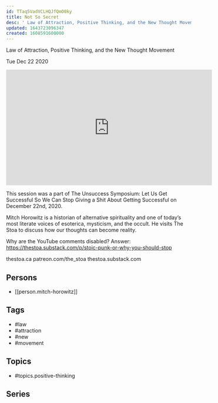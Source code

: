 ```yaml
---
id: TTaq5VadVCLHQJfQmO0ky
title: Not So Secret
desc: ' Law of Attraction, Positive Thinking, and the New Thought Movement'
updated: 1643723096347
created: 1608591600000
---
```



 Law of Attraction, Positive Thinking, and the New Thought Movement

Tue Dec 22 2020

<iframe width="560" height="315" src="https://www.youtube.com/embed/-rttBdnh87k" title="Not So Secret: Law of Attraction, Positive Thinking, and the New Thought Movement w/ Mitch Horowitz" frameborder="0" allow="accelerometer; autoplay; clipboard-write; encrypted-media; gyroscope; picture-in-picture" allowfullscreen ></iframe>

This session was a part of The Unsuccess Symposium: Let Us Get Successful So We Can Stop Giving a Shit About Getting Successful on December 22nd, 2020.

Mitch Horowitz is a historian of alternative spirituality and one of today’s most literate voices of esoterica, mysticism, and the occult. He visits The Stoa to discuss how our thoughts can become reality.

Why are the YouTube comments disabled? Answer: https://thestoa.substack.com/p/stoic-punk-or-why-you-should-stop

thestoa.ca
patreon.com/the_stoa
thestoa.substack.com

## Persons

- [[person.mitch-horowitz]]

## Tags

- #law
- #attraction
- #new
- #movement

## Topics

- #topics.positive-thinking

## Series



